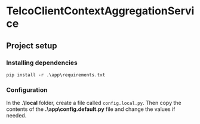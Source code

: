 # TelcoClientContextAggregationService

## Project setup

### Installing dependencies

```
pip install -r .\app\requirements.txt
```

### Configuration
In the **.\local** folder, create a file called `config.local.py`. 
Then copy the contents of the **.\app\config.default.py** file and change the values if needed.

